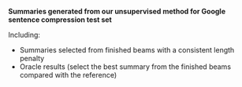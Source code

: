 **Summaries generated from our unsupervised method for Google sentence compression test set**

Including:
- Summaries selected from finished beams with a consistent length penalty
- Oracle results (select the best summary from the finished beams compared with the reference) 
